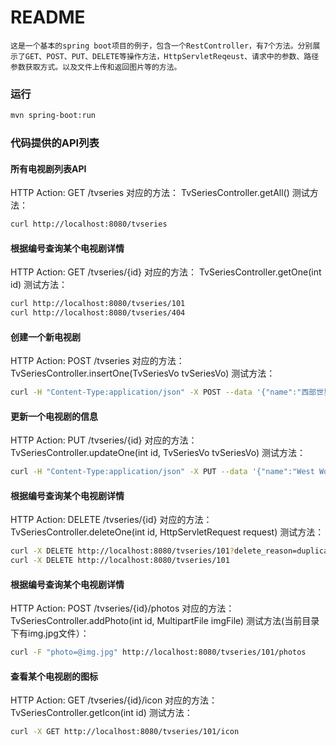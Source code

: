 README
===========================
    这是一个基本的spring boot项目的例子，包含一个RestController，有7个方法。分别展示了GET、POST、PUT、DELETE等操作方法，HttpServletReqeust、请求中的参数、路径参数获取方式。以及文件上传和返回图片等的方法。


### 运行
```bash
mvn spring-boot:run
```
### 代码提供的API列表

#### 所有电视剧列表API
HTTP Action: GET /tvseries
对应的方法： TvSeriesController.getAll()
测试方法：
```Bash
curl http://localhost:8080/tvseries
````

#### 根据编号查询某个电视剧详情
HTTP Action: GET /tvseries/{id}
对应的方法： TvSeriesController.getOne(int id)
测试方法：
```Bash
curl http://localhost:8080/tvseries/101
curl http://localhost:8080/tvseries/404
````

#### 创建一个新电视剧
HTTP Action: POST /tvseries
对应的方法： TvSeriesController.insertOne(TvSeriesVo tvSeriesVo)
测试方法：
```Bash
curl -H "Content-Type:application/json" -X POST --data '{"name":"西部世界", "episodeCount":1, "originalRelease":"2016-10-02"}' http://localhost:8080/tvseries
````

#### 更新一个电视剧的信息
HTTP Action: PUT /tvseries/{id}
对应的方法： TvSeriesController.updateOne(int id, TvSeriesVo tvSeriesVo)
测试方法：
```Bash
curl -H "Content-Type:application/json" -X PUT --data '{"name":"West World", "episodeCount":1, "originalRelease":"2016-10-03"}' http://localhost:8080/tvseries/101
```

#### 根据编号查询某个电视剧详情
HTTP Action: DELETE /tvseries/{id}
对应的方法： TvSeriesController.deleteOne(int id, HttpServletRequest request)
测试方法：
```Bash
curl -X DELETE http://localhost:8080/tvseries/101?delete_reason=duplicated
curl -X DELETE http://localhost:8080/tvseries/101
```

#### 根据编号查询某个电视剧详情
HTTP Action: POST /tvseries/{id}/photos
对应的方法： TvSeriesController.addPhoto(int id, MultipartFile imgFile)
测试方法(当前目录下有img.jpg文件）：
```Bash
curl -F "photo=@img.jpg" http://localhost:8080/tvseries/101/photos
```

#### 查看某个电视剧的图标
HTTP Action: GET /tvseries/{id}/icon
对应的方法： TvSeriesController.getIcon(int id)
测试方法：
```Bash
curl -X GET http://localhost:8080/tvseries/101/icon
```